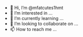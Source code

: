 - 👋 Hi, I’m @mfatcutes1hmt
- 👀 I’m interested in ...
- 🌱 I’m currently learning ...
- 💞️ I’m looking to collaborate on ...
- 📫 How to reach me ...

<!---
mfatcutes1hmt/mfatcutes1hmt is a ✨ special ✨ repository because its `README.md` (this file) appears on your GitHub profile.
You can click the Preview link to take a look at your changes.
--->

